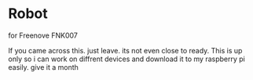 # Robot
for Freenove FNK007


If you came across this. just leave. its not even close to ready. This is up only so i can work on diffrent devices and download it to my raspberry pi easily. give it a month
